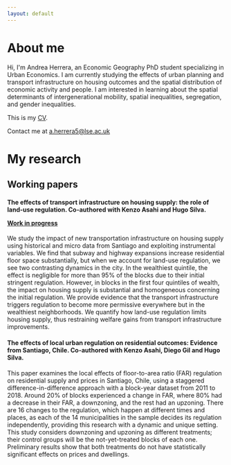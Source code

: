 ```yaml
---
layout: default
---
```


# About me

Hi, I'm Andrea Herrera, an Economic Geography PhD student specializing in Urban Economics. I am currently studying the effects of urban planning and transport infrastructure on housing outcomes and the spatial distribution of economic activity and people. I am interested in learning about the spatial determinants of intergenerational mobility, spatial inequalities, segregation, and gender inequalities.

<p>This is my <a href="/assets/pdf/CV_ANDREA HERRERA (english).pdf" class="custom-link">CV</a>.</p> 

<p> Contact me at <a href="mailto:a.herrera5@lse.ac.uk" class="custom-link">a.herrera5@lse.ac.uk</a> </p>

# My research
## Working papers
#### The effects of transport infrastructure on housing supply: the role of land-use regulation. Co-authored with Kenzo Asahi and Hugo Silva. <p><a href="https://drive.google.com/file/d/19wSGwN1zMn6FsNmx-ywizWhpgS-asnY9/view" class="custom-link">Work in progress</a></p>

We study the impact of new transportation infrastructure on housing supply using historical and micro data from Santiago and exploiting instrumental variables. We find that subway and highway expansions increase residential floor space substantially, but when we account for land-use regulation, we see two contrasting dynamics in the city. In the wealthiest quintile, the effect is negligible for more than 95% of the blocks due to their initial stringent regulation. However, in blocks in the first four quintiles of wealth, the impact on housing supply is substantial and homogeneous concerning the initial regulation. We provide evidence that the transport infrastructure triggers regulation to become more permissive everywhere but in the wealthiest neighborhoods. We quantify how land-use regulation limits housing supply, thus restraining welfare gains from transport infrastructure improvements.

#### The effects of local urban regulation on residential outcomes: Evidence from Santiago, Chile. Co-authored with Kenzo Asahi, Diego Gil and Hugo Silva.

This paper examines the local effects of floor-to-area ratio (FAR) regulation on residential supply and prices in Santiago, Chile, using a staggered difference-in-difference approach with a block-year dataset from 2011 to 2018. Around 20% of blocks experienced a change in FAR, where 80% had a decrease in their FAR, a downzoning, and the rest had an upzoning. There are 16 changes to the regulation, which happen at different times and places, as each of the 14 municipalities in the sample decides its regulation independently, providing this research with a dynamic and unique setting. This study considers downzoning and upzoning as different treatments; their control groups will be the not-yet-treated blocks of each one. Preliminary results show that both treatments do not have statistically significant effects on prices and dwellings.
